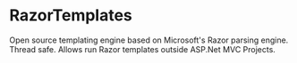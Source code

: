 RazorTemplates
==============

Open source templating engine based on Microsoft's Razor parsing engine. Thread safe. Allows run Razor templates outside ASP.Net MVC Projects. 